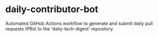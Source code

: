 # daily-contributor-bot
Automated GitHub Actions workflow to generate and submit daily pull requests (PRs) to the 'daily-tech-digest' repository.
